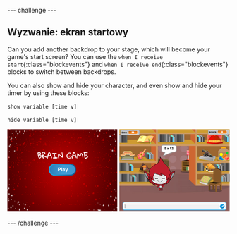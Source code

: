 \--- challenge \---

## Wyzwanie: ekran startowy

Can you add another backdrop to your stage, which will become your game's start screen? You can use the `when I receive start`{:class="blockevents"} and `when I receive end`{:class="blockevents"} blocks to switch between backdrops.

You can also show and hide your character, and even show and hide your timer by using these blocks:

```blocks
show variable [time v]
```

```blocks
hide variable [time v]
```

![screenshot](images/brain-startscreen.png)

\--- /challenge \---
